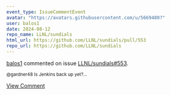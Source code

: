 ```yaml
---
event_type: IssueCommentEvent
avatar: "https://avatars.githubusercontent.com/u/5669480?"
user: balos1
date: 2024-08-12
repo_name: LLNL/sundials
html_url: https://github.com/LLNL/sundials/pull/553
repo_url: https://github.com/LLNL/sundials
---
```


<a href='https://github.com/balos1' target='_blank'>balos1</a> commented on issue <a href='https://github.com/LLNL/sundials/pull/553' target='_blank'>LLNL/sundials#553</a>.

<small>@gardner48 Is Jenkins back up yet?...</small>

<a href='https://github.com/LLNL/sundials/pull/553' target='_blank'>View Comment</a>